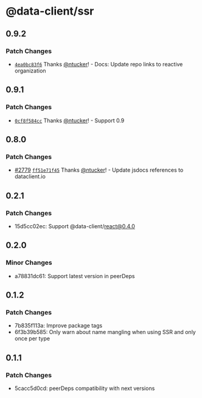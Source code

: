 # @data-client/ssr

## 0.9.2

### Patch Changes

- [`4ea0bc83f6`](https://github.com/reactive/data-client/commit/4ea0bc83f65f49cb2155f6aecdc5f8d1b168fd5e) Thanks [@ntucker](https://github.com/ntucker)! - Docs: Update repo links to reactive organization

## 0.9.1

### Patch Changes

- [`0cf8f584cc`](https://github.com/reactive/data-client/commit/0cf8f584cc6d6a4635eec4d185063a7eedabebf4) Thanks [@ntucker](https://github.com/ntucker)! - Support 0.9

## 0.8.0

### Patch Changes

- [#2779](https://github.com/reactive/data-client/pull/2779) [`ff51e71f45`](https://github.com/reactive/data-client/commit/ff51e71f45857eb172f3fe05829e34c9abb68252) Thanks [@ntucker](https://github.com/ntucker)! - Update jsdocs references to dataclient.io

## 0.2.1

### Patch Changes

- 15d5cc02ec: Support @data-client/react@0.4.0

## 0.2.0

### Minor Changes

- a78831dc61: Support latest version in peerDeps

## 0.1.2

### Patch Changes

- 7b835f113a: Improve package tags
- 6f3b39b585: Only warn about name mangling when using SSR and only once per type

## 0.1.1

### Patch Changes

- 5cacc5d0cd: peerDeps compatibility with next versions
